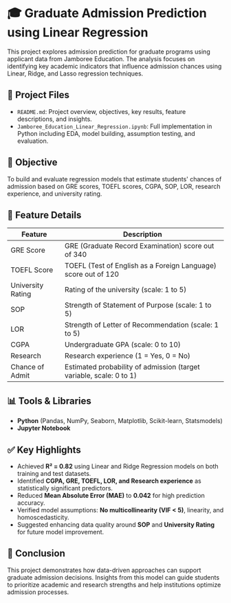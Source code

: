 # 🎓 Graduate Admission Prediction using Linear Regression

This project explores admission prediction for graduate programs using applicant data from Jamboree Education. The analysis focuses on identifying key academic indicators that influence admission chances using Linear, Ridge, and Lasso regression techniques.

## 📁 Project Files

- `README.md`: Project overview, objectives, key results, feature descriptions, and insights.
- `Jamboree_Education_Linear_Regression.ipynb`: Full implementation in Python including EDA, model building, assumption testing, and evaluation.

## 🎯 Objective

To build and evaluate regression models that estimate students' chances of admission based on GRE scores, TOEFL scores, CGPA, SOP, LOR, research experience, and university rating.

## 🧩 Feature Details

| Feature             | Description                                                                 |
|---------------------|-----------------------------------------------------------------------------|
| GRE Score           | GRE (Graduate Record Examination) score out of 340                         |
| TOEFL Score         | TOEFL (Test of English as a Foreign Language) score out of 120              |
| University Rating   | Rating of the university (scale: 1 to 5)                                    |
| SOP                 | Strength of Statement of Purpose (scale: 1 to 5)                           |
| LOR                 | Strength of Letter of Recommendation (scale: 1 to 5)                       |
| CGPA                | Undergraduate GPA (scale: 0 to 10)                                          |
| Research            | Research experience (1 = Yes, 0 = No)                                       |
| Chance of Admit     | Estimated probability of admission (target variable, scale: 0 to 1)         |

## 📊 Tools & Libraries

- **Python** (Pandas, NumPy, Seaborn, Matplotlib, Scikit-learn, Statsmodels)
- **Jupyter Notebook**

## ✅ Key Highlights

- Achieved **R² = 0.82** using Linear and Ridge Regression models on both training and test datasets.
- Identified **CGPA, GRE, TOEFL, LOR, and Research experience** as statistically significant predictors.
- Reduced **Mean Absolute Error (MAE)** to **0.042** for high prediction accuracy.
- Verified model assumptions: **No multicollinearity (VIF < 5)**, linearity, and homoscedasticity.
- Suggested enhancing data quality around **SOP** and **University Rating** for future model improvement.

## 📌 Conclusion

This project demonstrates how data-driven approaches can support graduate admission decisions. Insights from this model can guide students to prioritize academic and research strengths and help institutions optimize admission processes.
